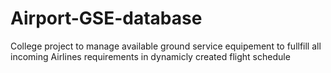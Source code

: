 # Airport-GSE-database
College project to manage available ground service equipement to fullfill all incoming Airlines requirements in dynamicly created flight schedule
